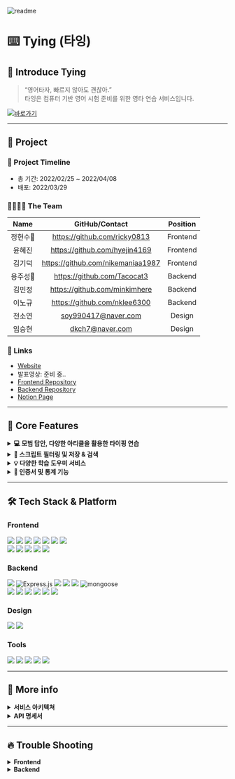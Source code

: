 ![readme](https://imagedelivery.net/v7-TZByhOiJbNM9RaUdzSA/ff671ecb-6cbe-443b-9f63-f589ae677000/public)
<br>

⌨️ Tying (타잉)
=============
## 🙌 Introduce Tying
>“영어타자, 빠르지 않아도 괜찮아.”
<br>타잉은 컴퓨터 기반 영어 시험 준비를 위한 영타 연습 서비스입니다.

[![바로가기](https://imagedelivery.net/v7-TZByhOiJbNM9RaUdzSA/8d36b691-b8d4-48a2-b021-54b481b3ab00/public)](https://ty-ing.com/)


* * *

## 📣 Project
### 📆 Project Timeline
- 총 기간: 2022/02/25 ~ 2022/04/08
- 배포: 2022/03/29

### 👨‍💻👩‍💻 The Team
|Name|GitHub/Contact|Position|
|:---:|:---:|:---:|
|정현수🔰|https://github.com/ricky0813|Frontend|
|윤혜진|https://github.com/hyejin4169|Frontend|
|김기덕|https://github.com/nikemaniaa1987|Frontend|
|용주성🔰|https://github.com/Tacocat3|Backend|
|김민정|https://github.com/minkimhere|Backend|
|이노규|https://github.com/nklee6300|Backend|
|전소연|soy990417@naver.com|Design|
|임승현|dkch7@naver.com|Design|

### 📌 Links
- [Website](https://ty-ing.com/)
- 발표영상: 준비 중..
- [Frontend Repository](https://github.com/ty-ing/ty-ing_FE)
- [Backend Repository](https://github.com/ty-ing/ty-ing_BE)
- [Notion Page](https://power-tilapia-e1d.notion.site/TYING-2fff56c26b5842cfb6620cf4e5c6c5be)

* * *

## 💎 Core Features
<details>
<summary><strong>💻 모범 답안, 다양한 아티클을 활용한 타이핑 연습</strong></summary>
<br/>
  <ul>
<li>대표적인 컴퓨터 기반 국제 영어 시험인 토플 및 아이엘츠 <strong>모범 답안</strong>과 <strong>다양한 아티클</strong>들을 타이핑 지문으로 제공합니다.
<li>주제 선정이 어렵다면 <strong>랜덤</strong>으로도 타이핑을 시작할 수 있습니다.
  </ul>
</details>

<details>
<summary><strong>🔎 스크립트 필터링 및 저장 & 검색</strong></summary>
<br/>
  <ul>
<li>스크립트 필터링을 통해 <strong>원하는 조건의 스크립트를 선택</strong>하여 타이핑할 수도 있습니다.
<li>마음에 드는 스크립트는 <strong>책갈피</strong>를 눌러 <strong>저장</strong>하면 스크립트 선택 페이지에서 모아볼 수 있습니다.
<li><strong>검색기능</strong>을 이용하여 특정 단어가 포함된 스크립트를 직접 검색할 수 있습니다.  
  </ul>
</details>

<details>
<summary><strong>💡 다양한 학습 도우미 서비스</strong></summary>
<br/>
  <ul>
<li><strong>번역 기능</strong>을 사용하여 즉시 모르는 단어나 문장의 한글 뜻을 확인할 수 있습니다.
<li>단어 공부를 위해 모든 유저가 자유롭게 이용 가능한 <strong>오픈 사전</strong>에 뜻을 추가하고 <strong>나만의 단어장</strong>에도 저장할 수 있습니다.
<li>타이핑 중 <strong>타이머, 속도, 정확도</strong>를 체크할 수 있는 기능을 제공합니다.
  </ul>
</details>

<details>
<summary><strong>🏅 인증서 및 통계 기능</strong></summary>
<br/>
  <ul>
<li>타이핑을 끝내면 소요 시간, 속도 등을 한눈에 볼 수 있는 <strong>멋진 인증서</strong>가 발급되며, PNG 파일로 다운로드가 가능합니다.
<li>마이페이지 내 <strong>일별 통계 기능</strong>이 있어 학습 기록을 체크할 수 있습니다.
  </ul>
</details>

* * *

## 🛠 Tech Stack & Platform
### **Frontend**
<p>
<img src="https://img.shields.io/badge/javascript-F7DF1E?style=for-the-badge&logo=javascript&logoColor=black">
<img src="https://img.shields.io/badge/html5-E34F26?style=for-the-badge&logo=html5&logoColor=white">
<img src="https://img.shields.io/badge/css-1572B6?style=for-the-badge&logo=css3&logoColor=white">
<img src="https://img.shields.io/badge/react-61DAFB?style=for-the-badge&logo=react&logoColor=black">
<img src="https://img.shields.io/badge/redux-764ABC?style=for-the-badge&logo=react&logoColor=black">
<img src="https://img.shields.io/badge/axios-007CE2?style=for-the-badge&logo=axios&logoColor=white">
<img src="https://img.shields.io/badge/reactrouterdom-CA4245?style=for-the-badge&logo=reactrouterdom&logoColor=white">
</br>
<img src="https://img.shields.io/badge/styledcomponents-DB7093?style=for-the-badge&logo=styledcomponents&logoColor=white">
<img src="https://img.shields.io/badge/amazonaws-232F3E?style=for-the-badge&logo=amazonaws&logoColor=white">
<img src="https://img.shields.io/badge/amazons3-569A31?style=for-the-badge&logo=amazons3&logoColor=white"> 
<img src="https://img.shields.io/badge/route53-F7A81B?style=for-the-badge&logo=route53&logoColor=white">
<img src="https://img.shields.io/badge/cloudfront-04ACE6?style=for-the-badge&logo=cloudfront&logoColor=white">
<br>
</p>

### **Backend**
<p>
<img src="https://img.shields.io/badge/node.js-339933?style=for-the-badge&logo=Node.js&logoColor=white">
<img alt="Express.js" src ="https://img.shields.io/badge/express-000000.svg?&style=for-the-badge&logo=express&logoColor=white"/>
<img src="https://img.shields.io/badge/javascript-F7DF1E?style=for-the-badge&logo=javascript&logoColor=black">
<img src="https://img.shields.io/badge/passport-33D875?style=for-the-badge&logo=passport&logoColor=white">
<img src="https://img.shields.io/badge/mongoDB-47A248?style=for-the-badge&logo=MongoDB&logoColor=white">
<img alt="mongoose" src ="https://img.shields.io/badge/mongoose-47A248.svg?&style=for-the-badge&logo=mongoose&logoColor=white"/>
</br>
<img src="https://img.shields.io/badge/route53-F7A81B?style=for-the-badge&logo=route53&logoColor=white">
<img src="https://img.shields.io/badge/Load Balancer-FF9E0F?style=for-the-badge&logo=Load Balancer&logoColor=white">
<img src="https://img.shields.io/badge/AWS Ec2-232F3E?style=for-the-badge&logo=amazonaws&logoColor=white"> 
<img src="https://img.shields.io/badge/AWS CloudWatch-EC3750?style=for-the-badge&logo=amazonaws&logoColor=white"> 
<img src="https://img.shields.io/badge/jenkins-D24939?style=for-the-badge&logo=jenkins&logoColor=white"> 
<img src="https://img.shields.io/badge/PM2-2B037A?style=for-the-badge&logo=PM2&logoColor=white">
<br>

### **Design**
<p>
<img src="https://img.shields.io/badge/Figma-F24E1E?style=for-the-badge&logo=Figma&logoColor=white"/>
<img src="https://img.shields.io/badge/Adobe Photoshop-31A8FF?style=for-the-badge&logo=Adobe Photoshop&logoColor=white"/>
</p>

### **Tools**
<p>
<img src="https://img.shields.io/badge/VSCode-007ACC?style=for-the-badge&logo=Visual Studio Code&logoColor=white"/>
<img src="https://img.shields.io/badge/googleanalytics-E37400?style=for-the-badge&logo=googleanalytics&logoColor=white">
<img src="https://img.shields.io/badge/Slack-4A154B?style=for-the-badge&logo=Slack&logoColor=white"/>
<img src="https://img.shields.io/badge/Git-F05032?style=for-the-badge&logo=Git&logoColor=white"/>
<img src="https://img.shields.io/badge/Github-181717?style=for-the-badge&logo=github&logoColor=white">
<br>
</p>

* * *

## 📖 More info
<details markdown="1">
<summary><strong>서비스 아키텍쳐</strong></summary>
<img src="https://imagedelivery.net/v7-TZByhOiJbNM9RaUdzSA/d916f3d8-2022-4e80-5002-25add504ca00/public">
</details>
<details>
<summary><strong>API 명세서</strong></summary>
<div markdown="1">

|Fuction|Method|URL|
|:---:|:---:|:---:|
|회원가입|POST|/api/signup|
|아이디 중복검사|POST|/api/signup/idCheck|
|닉네임 중복검사|POST|/api/signup/nicknameCheck|
|로그인|POST|/api/login|
|카카오 로그인 서버 인증|GET|/auth/kakao|
|카카오 로그인 토큰 발급|GET|/api/kakao/callback?code=${code}|
|로그인 여부 확인|GET|/api/auth|
|회원정보 변경(일반로그인&카카오)|PUT|/api/info|
|마이페이지(통계)|GET|/api/mypage/statistic|
|마이페이지(인증서)|GET|/api/mypage/certificate|
|마이페이지(인증서 상세보기)|GET|/api/mypage/certificate/:certificateId/:scriptId|
|키워드 검색|GET|/api/script/search?page=${number}&targetWord=${word}|
|스크립트 필터로 불러오기|GET|api/script/list?scriptCategory=${category}&scriptTopic=${topic}&page=${number}&myscript=ok|
|카테고리 선택 후 랜덤 타이핑 시작|GET|/api/script/:scriptType/:scriptCategory/|
|스크립트|GET|/api/detail/:scriptId|
|나만의 스크립트 등록 여부 조회|GET|/api/myScript/:scriptId|
|나만의 스크립트 등록|POST|/api/myScript/:scriptId|
|나만의 스크립트 삭제|DELETE|/api/myScript/:scriptId|
|결과 저장하기|POST|/api/studyrecord|
|단어 뜻 작성하기|POST|/opendict/:scriptId/:word|
|단어 뜻 불러오기(게스트용)|GET|/opendict/guest/:scriptId/:word|
|단어 뜻 불러오기(로그인사용자)|GET|/opendict/user/:scriptId/:word|
|단어 뜻 수정하기(본인이 작성한 것만 수정가능)|PUT|/opendict/:scriptId/:word/:wordId|
|단어 뜻 삭제하기(본인이 작성한 것만 삭제가능)|DELETE|/opendict/:scriptId/:word/:wordId|
|좋아요 누르기|PUT|/likeDislike/likeUp/:scriptId/:wordId|
|좋아요 취소|PUT|/likeDislike/likeDown/:scriptId/:wordId|
|좋아요 조회|GET|/likeDislike/like/:scriptId/:wordId|
|싫어요 누르기|PUT|/likeDislike/dislikeUp/:scriptId/:wordId|
|싫어요 취소|PUT|/likeDislike/dislikeDown/:scriptId/:wordId|
|싫어요 조회|GET|/likeDislike/dislike/:scriptId/:wordId|
|단어 저장하기|POST|/mydict/:scriptId/:word|
|단어 조회하기(최신순 4개만)|GET|/mydict/some|
|단어 조회하기(전체 조회)|GET|/mydict/all|
|단어 삭제하기|DELETE|/mydict/:scriptId/:word|
|스크립트 저장하기|POST|/api/script|
  
</div>
</details>

* * *

## 🔥 Trouble Shooting
<details>
<summary><strong>Frontend</strong></summary>
<details>
<summary><strong>useMemo, useCallback, React.memo를 사용한 최적화</strong></summary>
  <br/>
  <ul>
<li><strong>도입이유</strong>
<p>- 타이핑 서비스 제공에 필수적인 빠른 반응 속도를 갖추어 <strong>더 긍정적인 유저경험</strong>을 이끌어 내기 위함
<li><strong>문제상황</strong>
<p>- 타이핑과 함께 제공되는 기능들(타이머, 속도측정, 오픈사전을 위한 단어클릭 등)을 추가하다보니 잦은 렌더링으로 타이핑 속도가 200타 이상이 되면 렌더링 속도가 타이핑 속도를 따라가지 못하는 문제 발생
<li><strong>해결방안</strong>
<p>- Profiler를 사용하여 Bottle neck확인
<p>- useMemo, useCallback, React.memo와 같은 메모이제이션 관련 훅 사용
<p>- CloudFront를 통한 CDN 적용
<li><strong>결과</strong>
<p>- 타이머로 인해 너무 잦은 렌더링이 발생하여 자식 컴포넌트에서 받는 props 값이 변하지 않는 경우까지 과하게 렌더링 되어 bottle neck이 발생함을 확인
<p>- 자식 컴포넌트에 <strong>React.memo</strong> 적용, 주요한 함수 및 데이터에 각각 <strong>useCallback과 useMemo</strong>를 적용하여 500타까지 문제없이 작동하도록 성능 개선
<p>- 최종 배포 시 CDN을 적용한 결과 타이핑 서비스로서 <strong>불편함이 없을 정도까지 성능이 개선</strong>됨
  </ul>
</details>
</details>
<details>
<summary><strong>Backend</strong></summary>
- 준비 중..
</details>
